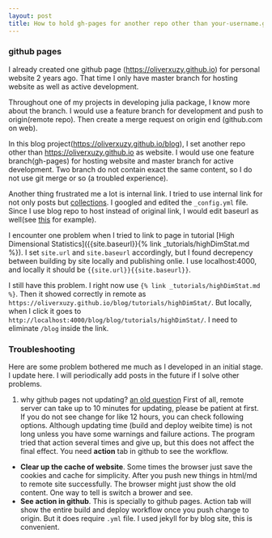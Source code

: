 ```yaml
---
layout: post
title: How to hold gh-pages for another repo other than your-username.github.io?
---
```




### github pages

I already created one github page (https://oliverxuzy.github.io) for personal website 2 years ago. That time I only have master branch for hosting website as well as active development. 

Throughout one of my projects in developing julia package, I know more about the branch. I would use a feature branch for development and push to origin(remote repo). Then create a merge request on origin end (github.com on web).

In this blog project(https://oliverxuzy.github.io/blog), I set another repo other than https://oliverxuzy.github.io as website. I would use one feature branch(gh-pages) for hosting website and master branch for active development. Two branch do not contain exact the same content, so I do not use git merge or so (a troubled experience).

Another thing frustrated me a lot is internal link. I tried to use internal link for not only posts but [collections](https://stackoverflow.com/questions/27099427/jekyll-filename-without-date). I googled and edited the `_config.yml` file. Since I use blog repo to host instead of original link, I would edit baseurl as well(see [this](https://github.com/barryclark/jekyll-now/blob/12cb8a2e97c3b63c4bc92d2a1ab050b35bf946b7/_config.yml#L46) for example).

I encounter one problem when I tried to link to page in tutorial [High Dimensional Statistics]({{site.baseurl}}{% link _tutorials/highDimStat.md %}). I set `site.url` and `site.baseurl` accordingly, but I found decrepency between building by site locally and publishing onlie. I use localhost:4000, and locally it should be `{{site.url}}{{site.baseurl}}`. 

I still have this problem. I right now use `{% link _tutorials/highDimStat.md %}`. Then it showed correctly in remote as `https://oliverxuzy.github.io/blog/tutorials/highDimStat/`. But locally, when I click it goes to `http://localhost:4000/blog/blog/tutorials/highDimStat/`. I need to eliminate `/blog` inside the link.


### Troubleshooting
Here are some problem bothered me much as I developed in an initial stage. I update here. I will periodically add posts in the future if I solve other problems.
1. why github pages not updating? [an old question](https://stackoverflow.com/questions/24713112/why-does-my-github-page-do-not-update-its-content/47955695#47955695)
First of all, remote server can take up to 10 minutes for updating, please be patient at first. If you do not see change for like 12 hours, you can check following options. Although updating time (build and deploy weibite time) is not long unless you have some warnings and failure actions. The program tried that action several times and give up, but this does not affect the final effect. You need __action__ tab in github to see the workflow.
 - __Clear up the cache of website__. Some times the browser just save the cookies and cache for simplicity. After you push new things in html/md to remote site successfully. The browser might just show the old content. One way to tell is switch a brower and see.
 - __See action in github__. This is specially to github pages. Action tab will show the entire build and deploy workflow once you push change to origin. But it does require `.yml` file. I used jekyll for by blog site, this is convenient.

